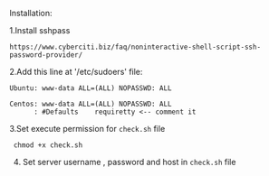 Installation:

1.Install sshpass 

	https://www.cyberciti.biz/faq/noninteractive-shell-script-ssh-password-provider/

2.Add this line at '/etc/sudoers' file:


	Ubuntu: www-data ALL=(ALL) NOPASSWD: ALL
	
	Centos: www-data ALL=(ALL) NOPASSWD: ALL
	      : #Defaults    requiretty <-- comment it
3.Set execute permission for `check.sh` file
	
	 chmod +x check.sh

4. Set server username , password and host in  `check.sh` file
